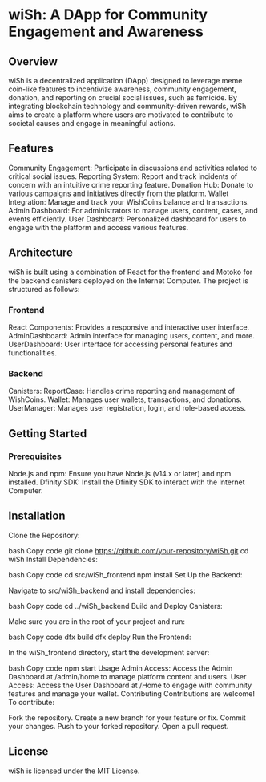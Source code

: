 # wiSh: A DApp for Community Engagement and Awareness
## Overview
wiSh is a decentralized application (DApp) designed to leverage meme coin-like features to incentivize awareness, community engagement, donation, and reporting on crucial social issues, such as femicide. By integrating blockchain technology and community-driven rewards, wiSh aims to create a platform where users are motivated to contribute to societal causes and engage in meaningful actions.

## Features
Community Engagement: Participate in discussions and activities related to critical social issues.
Reporting System: Report and track incidents of concern with an intuitive crime reporting feature.
Donation Hub: Donate to various campaigns and initiatives directly from the platform.
Wallet Integration: Manage and track your WishCoins balance and transactions.
Admin Dashboard: For administrators to manage users, content, cases, and events efficiently.
User Dashboard: Personalized dashboard for users to engage with the platform and access various features.
## Architecture
wiSh is built using a combination of React for the frontend and Motoko for the backend canisters deployed on the Internet Computer. The project is structured as follows:

### Frontend
React Components: Provides a responsive and interactive user interface.
AdminDashboard: Admin interface for managing users, content, and more.
UserDashboard: User interface for accessing personal features and functionalities.
### Backend
Canisters:
ReportCase: Handles crime reporting and management of WishCoins.
Wallet: Manages user wallets, transactions, and donations.
UserManager: Manages user registration, login, and role-based access.
## Getting Started
### Prerequisites
Node.js and npm: Ensure you have Node.js (v14.x or later) and npm installed.
Dfinity SDK: Install the Dfinity SDK to interact with the Internet Computer.
## Installation
Clone the Repository:

bash
Copy code
git clone https://github.com/your-repository/wiSh.git
cd wiSh
Install Dependencies:

bash
Copy code
cd src/wiSh_frontend
npm install
Set Up the Backend:

Navigate to src/wiSh_backend and install dependencies:

bash
Copy code
cd ../wiSh_backend
Build and Deploy Canisters:

Make sure you are in the root of your project and run:

bash
Copy code
dfx build
dfx deploy
Run the Frontend:

In the wiSh_frontend directory, start the development server:

bash
Copy code
npm start
Usage
Admin Access: Access the Admin Dashboard at /admin/home to manage platform content and users.
User Access: Access the User Dashboard at /Home to engage with community features and manage your wallet.
Contributing
Contributions are welcome! To contribute:

Fork the repository.
Create a new branch for your feature or fix.
Commit your changes.
Push to your forked repository.
Open a pull request.
## License
wiSh is licensed under the MIT License.

